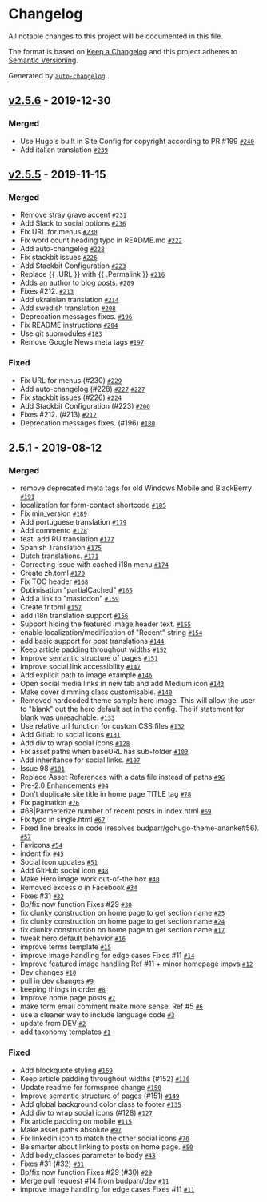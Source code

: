 # Changelog

All notable changes to this project will be documented in this file.

The format is based on [Keep a Changelog](https://keepachangelog.com/en/1.0.0/)
and this project adheres to [Semantic Versioning](https://semver.org/spec/v2.0.0.html).

Generated by [`auto-changelog`](https://github.com/CookPete/auto-changelog).

## [v2.5.6](https://github.com/budparr/gohugo-theme-ananke/compare/v2.5.5...v2.5.6) - 2019-12-30

### Merged

- Use Hugo's built in Site Config for copyright according to PR #199 [`#240`](https://github.com/budparr/gohugo-theme-ananke/pull/240)
- Add italian translation [`#239`](https://github.com/budparr/gohugo-theme-ananke/pull/239)

## [v2.5.5](https://github.com/budparr/gohugo-theme-ananke/compare/2.5.1...v2.5.5) - 2019-11-15

### Merged

- Remove stray grave accent [`#231`](https://github.com/budparr/gohugo-theme-ananke/pull/231)
- Add Slack to social options [`#236`](https://github.com/budparr/gohugo-theme-ananke/pull/236)
- Fix URL for menus [`#230`](https://github.com/budparr/gohugo-theme-ananke/pull/230)
- Fix word count heading typo in README.md [`#222`](https://github.com/budparr/gohugo-theme-ananke/pull/222)
- Add auto-changelog [`#228`](https://github.com/budparr/gohugo-theme-ananke/pull/228)
- Fix stackbit issues [`#226`](https://github.com/budparr/gohugo-theme-ananke/pull/226)
- Add Stackbit Configuration [`#223`](https://github.com/budparr/gohugo-theme-ananke/pull/223)
- Replace {{ .URL }} with {{ .Permalink }} [`#216`](https://github.com/budparr/gohugo-theme-ananke/pull/216)
- Adds an author to blog posts. [`#209`](https://github.com/budparr/gohugo-theme-ananke/pull/209)
- Fixes #212. [`#213`](https://github.com/budparr/gohugo-theme-ananke/pull/213)
- Add ukrainian translation [`#214`](https://github.com/budparr/gohugo-theme-ananke/pull/214)
- Add swedish translation [`#208`](https://github.com/budparr/gohugo-theme-ananke/pull/208)
- Deprecation messages fixes. [`#196`](https://github.com/budparr/gohugo-theme-ananke/pull/196)
- Fix README instructions [`#204`](https://github.com/budparr/gohugo-theme-ananke/pull/204)
- Use git submodules [`#183`](https://github.com/budparr/gohugo-theme-ananke/pull/183)
- Remove Google News meta tags [`#197`](https://github.com/budparr/gohugo-theme-ananke/pull/197)

### Fixed

- Fix URL for menus (#230) [`#229`](https://github.com/budparr/gohugo-theme-ananke/issues/229)
- Add auto-changelog (#228) [`#227`](https://github.com/budparr/gohugo-theme-ananke/issues/227) [`#227`](https://github.com/budparr/gohugo-theme-ananke/issues/227)
- Fix stackbit issues (#226) [`#224`](https://github.com/budparr/gohugo-theme-ananke/issues/224)
- Add Stackbit Configuration (#223) [`#200`](https://github.com/budparr/gohugo-theme-ananke/issues/200)
- Fixes #212. (#213) [`#212`](https://github.com/budparr/gohugo-theme-ananke/issues/212)
- Deprecation messages fixes. (#196) [`#180`](https://github.com/budparr/gohugo-theme-ananke/issues/180)

## 2.5.1 - 2019-08-12

### Merged

- remove deprecated meta tags for old Windows Mobile and BlackBerry [`#191`](https://github.com/budparr/gohugo-theme-ananke/pull/191)
- localization for form-contact shortcode [`#185`](https://github.com/budparr/gohugo-theme-ananke/pull/185)
- Fix min_version [`#189`](https://github.com/budparr/gohugo-theme-ananke/pull/189)
- Add portuguese translation [`#179`](https://github.com/budparr/gohugo-theme-ananke/pull/179)
- Add commento [`#178`](https://github.com/budparr/gohugo-theme-ananke/pull/178)
- feat: add RU translation [`#177`](https://github.com/budparr/gohugo-theme-ananke/pull/177)
- Spanish Translation [`#175`](https://github.com/budparr/gohugo-theme-ananke/pull/175)
- Dutch translations. [`#171`](https://github.com/budparr/gohugo-theme-ananke/pull/171)
- Correcting issue with cached i18n menu [`#174`](https://github.com/budparr/gohugo-theme-ananke/pull/174)
- Create zh.toml [`#170`](https://github.com/budparr/gohugo-theme-ananke/pull/170)
- Fix TOC header [`#168`](https://github.com/budparr/gohugo-theme-ananke/pull/168)
- Optimisation "partialCached" [`#165`](https://github.com/budparr/gohugo-theme-ananke/pull/165)
- Add a link to "mastodon" [`#159`](https://github.com/budparr/gohugo-theme-ananke/pull/159)
- Create fr.toml [`#157`](https://github.com/budparr/gohugo-theme-ananke/pull/157)
- add i18n translation support [`#156`](https://github.com/budparr/gohugo-theme-ananke/pull/156)
- Support hiding the featured image header text. [`#155`](https://github.com/budparr/gohugo-theme-ananke/pull/155)
- enable localization/modification of "Recent" string [`#154`](https://github.com/budparr/gohugo-theme-ananke/pull/154)
- add basic support for post translations [`#144`](https://github.com/budparr/gohugo-theme-ananke/pull/144)
- Keep article padding throughout widths [`#152`](https://github.com/budparr/gohugo-theme-ananke/pull/152)
- Improve semantic structure of pages [`#151`](https://github.com/budparr/gohugo-theme-ananke/pull/151)
- Improve social link accessibility [`#147`](https://github.com/budparr/gohugo-theme-ananke/pull/147)
- Add explicit path to image example [`#146`](https://github.com/budparr/gohugo-theme-ananke/pull/146)
- Open social media links in new tab and add Medium icon [`#143`](https://github.com/budparr/gohugo-theme-ananke/pull/143)
- Make cover dimming class customisable. [`#140`](https://github.com/budparr/gohugo-theme-ananke/pull/140)
- Removed hardcoded theme sample hero image. This will allow the user to "blank" out the hero default set in the config. The if statement for blank was unreachable. [`#133`](https://github.com/budparr/gohugo-theme-ananke/pull/133)
- Use relative url function for custom CSS files [`#132`](https://github.com/budparr/gohugo-theme-ananke/pull/132)
- Add Gitlab to social icons [`#131`](https://github.com/budparr/gohugo-theme-ananke/pull/131)
- Add div to wrap social icons [`#128`](https://github.com/budparr/gohugo-theme-ananke/pull/128)
- Fix asset paths when baseURL has sub-folder [`#103`](https://github.com/budparr/gohugo-theme-ananke/pull/103)
- Add inheritance for social links. [`#107`](https://github.com/budparr/gohugo-theme-ananke/pull/107)
- Issue 98 [`#101`](https://github.com/budparr/gohugo-theme-ananke/pull/101)
- Replace Asset References with a data file instead of paths [`#96`](https://github.com/budparr/gohugo-theme-ananke/pull/96)
- Pre-2.0 Enhancements [`#94`](https://github.com/budparr/gohugo-theme-ananke/pull/94)
- Don't duplicate site title in home page TITLE tag [`#78`](https://github.com/budparr/gohugo-theme-ananke/pull/78)
- Fix pagination [`#76`](https://github.com/budparr/gohugo-theme-ananke/pull/76)
- #68|Parmeterize number of recent posts in index.html [`#69`](https://github.com/budparr/gohugo-theme-ananke/pull/69)
- Fix typo in single.html [`#67`](https://github.com/budparr/gohugo-theme-ananke/pull/67)
- Fixed line breaks in code (resolves budparr/gohugo-theme-ananke#56). [`#57`](https://github.com/budparr/gohugo-theme-ananke/pull/57)
- Favicons [`#54`](https://github.com/budparr/gohugo-theme-ananke/pull/54)
- indent fix [`#45`](https://github.com/budparr/gohugo-theme-ananke/pull/45)
- Social icon updates [`#51`](https://github.com/budparr/gohugo-theme-ananke/pull/51)
- Add GitHub social icon [`#48`](https://github.com/budparr/gohugo-theme-ananke/pull/48)
- Make Hero image work out-of-the box [`#40`](https://github.com/budparr/gohugo-theme-ananke/pull/40)
- Removed excess o in Facebook [`#34`](https://github.com/budparr/gohugo-theme-ananke/pull/34)
- Fixes #31 [`#32`](https://github.com/budparr/gohugo-theme-ananke/pull/32)
- Bp/fix now function Fixes #29 [`#30`](https://github.com/budparr/gohugo-theme-ananke/pull/30)
- fix clunky construction on home page to get section name [`#25`](https://github.com/budparr/gohugo-theme-ananke/pull/25)
- fix clunky construction on home page to get section name [`#24`](https://github.com/budparr/gohugo-theme-ananke/pull/24)
- fix clunky construction on home page to get section name [`#17`](https://github.com/budparr/gohugo-theme-ananke/pull/17)
- tweak hero default behavior [`#16`](https://github.com/budparr/gohugo-theme-ananke/pull/16)
- improve terms template [`#15`](https://github.com/budparr/gohugo-theme-ananke/pull/15)
- improve image handling for edge cases Fixes #11 [`#14`](https://github.com/budparr/gohugo-theme-ananke/pull/14)
- Improve featured image handling Ref #11 + minor homepage impvs [`#12`](https://github.com/budparr/gohugo-theme-ananke/pull/12)
- Dev changes [`#10`](https://github.com/budparr/gohugo-theme-ananke/pull/10)
- pull in dev changes [`#9`](https://github.com/budparr/gohugo-theme-ananke/pull/9)
- keeping things in order [`#8`](https://github.com/budparr/gohugo-theme-ananke/pull/8)
- Improve home page posts [`#7`](https://github.com/budparr/gohugo-theme-ananke/pull/7)
- make form email comment make more sense. Ref #5 [`#6`](https://github.com/budparr/gohugo-theme-ananke/pull/6)
- use a cleaner way to include language code [`#3`](https://github.com/budparr/gohugo-theme-ananke/pull/3)
- update from DEV [`#2`](https://github.com/budparr/gohugo-theme-ananke/pull/2)
- add taxonomy templates [`#1`](https://github.com/budparr/gohugo-theme-ananke/pull/1)

### Fixed

- Add blockquote styling [`#169`](https://github.com/budparr/gohugo-theme-ananke/issues/169)
- Keep article padding throughout widths (#152) [`#130`](https://github.com/budparr/gohugo-theme-ananke/issues/130)
- Update readme for formspree change [`#150`](https://github.com/budparr/gohugo-theme-ananke/issues/150)
- Improve semantic structure of pages (#151) [`#149`](https://github.com/budparr/gohugo-theme-ananke/issues/149)
- Add global background color class to footer [`#135`](https://github.com/budparr/gohugo-theme-ananke/issues/135)
- Add div to wrap social icons (#128) [`#127`](https://github.com/budparr/gohugo-theme-ananke/issues/127)
- Fix article padding on mobile [`#115`](https://github.com/budparr/gohugo-theme-ananke/issues/115)
- Make asset paths absolute [`#97`](https://github.com/budparr/gohugo-theme-ananke/issues/97)
- Fix linkedin icon to match the other social icons [`#70`](https://github.com/budparr/gohugo-theme-ananke/issues/70)
- Be smarter about linking to posts on home page. [`#50`](https://github.com/budparr/gohugo-theme-ananke/issues/50)
- Add body_classes parameter to body [`#43`](https://github.com/budparr/gohugo-theme-ananke/issues/43)
- Fixes #31 (#32) [`#31`](https://github.com/budparr/gohugo-theme-ananke/issues/31)
- Bp/fix now function Fixes #29 (#30) [`#29`](https://github.com/budparr/gohugo-theme-ananke/issues/29)
- Merge pull request #14 from budparr/dev [`#11`](https://github.com/budparr/gohugo-theme-ananke/issues/11)
- improve image handling for edge cases Fixes #11 [`#11`](https://github.com/budparr/gohugo-theme-ananke/issues/11)
